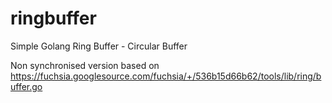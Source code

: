 # ringbuffer
Simple Golang Ring Buffer - Circular Buffer

Non synchronised version based on https://fuchsia.googlesource.com/fuchsia/+/536b15d66b62/tools/lib/ring/buffer.go
